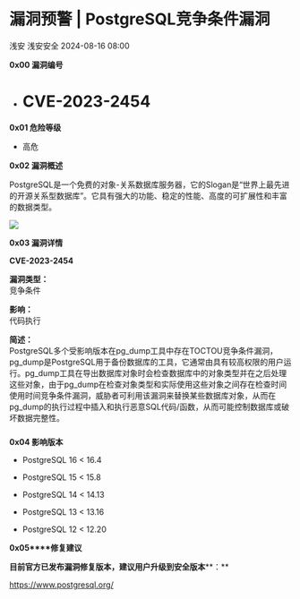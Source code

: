 #  漏洞预警 | PostgreSQL竞争条件漏洞   
浅安  浅安安全   2024-08-16 08:00  
  
**0x00 漏洞编号**  
- # CVE-2023-2454  
  
**0x01 危险等级**  
- 高危  
  
**0x02 漏洞概述**  
  
PostgreSQL是一个免费的对象-关系数据库服务器，它的Slogan是“世界上最先进的开源关系型数据库”。它具有强大的功能、稳定的性能、高度的可扩展性和丰富的数据类型。  
  
![](https://mmbiz.qpic.cn/sz_mmbiz_png/7stTqD182SXtAPtWzrWO4iaJicvAtMDHxcJ1wNUyZjooXdR3ibtC0YXmxQeUSBP1YI9bnGdnhKsCI8pz0se8xXXLQ/640?wx_fmt=png&from=appmsg "")  
  
**0x03 漏洞详情**  
  
**CVE-2023-2454**  
  
**漏洞类型：**  
竞争条件  
  
**影响：**  
代码执行  
  
**简述：**  
PostgreSQL多个受影响版本在pg_dump工具中存在TOCTOU竞争条件漏洞，pg_dump是PostgreSQL用于备份数据库的工具，它通常由具有较高权限的用户运行。pg_dump工具在导出数据库对象时会检查数据库中的对象类型并在之后处理这些对象，由于pg_dump在检查对象类型和实际使用这些对象之间存在检查时间使用时间竞争条件漏洞，威胁者可利用该漏洞来替换某些数据库对象，从而在pg_dump的执行过程中插入和执行恶意SQL代码/函数，从而可能控制数据库或破坏数据完整性。  
###   
  
**0x04 影响版本**  
- PostgreSQL 16 < 16.4  
  
- PostgreSQL 15 < 15.8  
  
- PostgreSQL 14 < 14.13  
  
- PostgreSQL 13 < 13.16  
  
- PostgreSQL 12 < 12.20  
  
**0x05****修复建议**  
  
**目前官方已发布漏洞修复版本，建议用户升级到安全版本****：**  
  
https://www.postgresql.org/  
  
  
  
